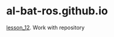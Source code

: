

# al-bat-ros.github.io

[lesson_12](https://al-bat-ros.github.io/lesson_12/?#). Work with repository

